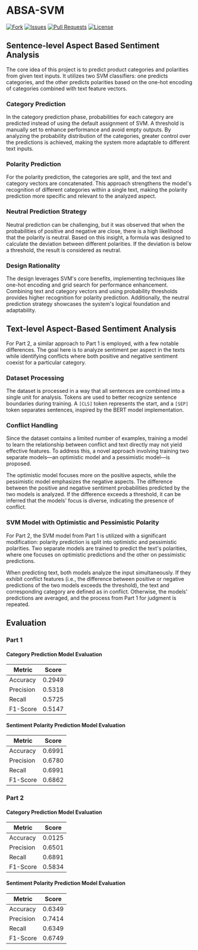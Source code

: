 # ABSA-SVM

[![Fork](https://img.shields.io/github/forks/jwjoel/ABSA-SVM.svg)](https://github.com/jwjoel/ABSA-SVM/fork)
[![Issues](https://img.shields.io/github/issues/jwjoel/ABSA-SVM.svg)](https://github.com/jwjoel/ABSA-SVM/issues)
[![Pull Requests](https://img.shields.io/github/issues-pr/jwjoel/ABSA-SVM.svg)](https://github.com/jwjoel/ABSA-SVM/pulls)
[![License](https://img.shields.io/github/license/jwjoel/ABSA-SVM.svg)](https://github.com/jwjoel/ABSA-SVM/blob/main/LICENSE)

## Sentence-level Aspect Based Sentiment Analysis

The core idea of this project is to predict product categories and polarities from given text inputs. It utilizes two SVM classifiers: one predicts categories, and the other predicts polarities based on the one-hot encoding of categories combined with text feature vectors.

### Category Prediction

In the category prediction phase, probabilities for each category are predicted instead of using the default assignment of SVM. A threshold is manually set to enhance performance and avoid empty outputs. By analyzing the probability distribution of the categories, greater control over the predictions is achieved, making the system more adaptable to different text inputs.

### Polarity Prediction

For the polarity prediction, the categories are split, and the text and category vectors are concatenated. This approach strengthens the model's recognition of different categories within a single text, making the polarity prediction more specific and relevant to the analyzed aspect.

### Neutral Prediction Strategy

Neutral prediction can be challenging, but it was observed that when the probabilities of positive and negative are close, there is a high likelihood that the polarity is neutral. Based on this insight, a formula was designed to calculate the deviation between different polarities. If the deviation is below a threshold, the result is considered as neutral.

### Design Rationality

The design leverages SVM's core benefits, implementing techniques like one-hot encoding and grid search for performance enhancement. Combining text and category vectors and using probability thresholds provides higher recognition for polarity prediction. Additionally, the neutral prediction strategy showcases the system's logical foundation and adaptability.

## Text-level Aspect-Based Sentiment Analysis

For Part 2, a similar approach to Part 1 is employed, with a few notable differences. The goal here is to analyze sentiment per aspect in the texts while identifying conflicts where both positive and negative sentiment coexist for a particular category.

### Dataset Processing

The dataset is processed in a way that all sentences are combined into a single unit for analysis. Tokens are used to better recognize sentence boundaries during training. A `[CLS]` token represents the start, and a `[SEP]` token separates sentences, inspired by the BERT model implementation.

### Conflict Handling

Since the dataset contains a limited number of examples, training a model to learn the relationship between conflict and text directly may not yield effective features. To address this, a novel approach involving training two separate models—an optimistic model and a pessimistic model—is proposed.

The optimistic model focuses more on the positive aspects, while the pessimistic model emphasizes the negative aspects. The difference between the positive and negative sentiment probabilities predicted by the two models is analyzed. If the difference exceeds a threshold, it can be inferred that the models' focus is diverse, indicating the presence of conflict.

### SVM Model with Optimistic and Pessimistic Polarity

For Part 2, the SVM model from Part 1 is utilized with a significant modification: polarity prediction is split into optimistic and pessimistic polarities. Two separate models are trained to predict the text's polarities, where one focuses on optimistic predictions and the other on pessimistic predictions.

When predicting text, both models analyze the input simultaneously. If they exhibit conflict features (i.e., the difference between positive or negative predictions of the two models exceeds the threshold), the text and corresponding category are defined as in conflict. Otherwise, the models' predictions are averaged, and the process from Part 1 for judgment is repeated.

## Evaluation

### Part 1

#### Category Prediction Model Evaluation

| Metric    | Score   |
|-----------|---------|
| Accuracy  | 0.2949  |
| Precision | 0.5318  |
| Recall    | 0.5725  |
| F1-Score  | 0.5147  |

#### Sentiment Polarity Prediction Model Evaluation

| Metric    | Score   |
|-----------|---------|
| Accuracy  | 0.6991  |
| Precision | 0.6780  |
| Recall    | 0.6991  |
| F1-Score  | 0.6862  |

### Part 2

#### Category Prediction Model Evaluation

| Metric    | Score   |
|-----------|---------|
| Accuracy  | 0.0125  |
| Precision | 0.6501  |
| Recall    | 0.6891  |
| F1-Score  | 0.5834  |

#### Sentiment Polarity Prediction Model Evaluation

| Metric    | Score   |
|-----------|---------|
| Accuracy  | 0.6349  |
| Precision | 0.7414  |
| Recall    | 0.6349  |
| F1-Score  | 0.6749  |
